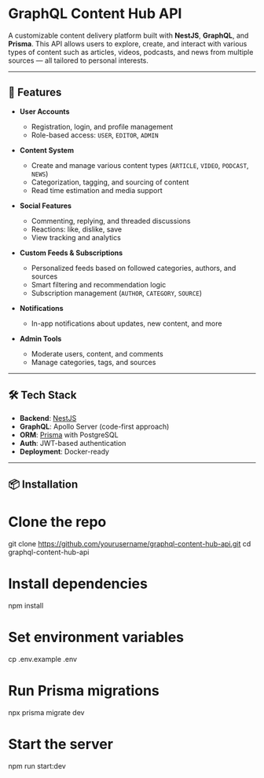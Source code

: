 # GraphQL Content Hub API

A customizable content delivery platform built with **NestJS**, **GraphQL**, and **Prisma**. This API allows users to explore, create, and interact with various types of content such as articles, videos, podcasts, and news from multiple sources — all tailored to personal interests.

---

## 🚀 Features

- **User Accounts**
  - Registration, login, and profile management
  - Role-based access: `USER`, `EDITOR`, `ADMIN`

- **Content System**
  - Create and manage various content types (`ARTICLE`, `VIDEO`, `PODCAST`, `NEWS`)
  - Categorization, tagging, and sourcing of content
  - Read time estimation and media support

- **Social Features**
  - Commenting, replying, and threaded discussions
  - Reactions: like, dislike, save
  - View tracking and analytics

- **Custom Feeds & Subscriptions**
  - Personalized feeds based on followed categories, authors, and sources
  - Smart filtering and recommendation logic
  - Subscription management (`AUTHOR`, `CATEGORY`, `SOURCE`)

- **Notifications**
  - In-app notifications about updates, new content, and more

- **Admin Tools**
  - Moderate users, content, and comments
  - Manage categories, tags, and sources

---

## 🛠️ Tech Stack

- **Backend**: [NestJS](https://nestjs.com/)
- **GraphQL**: Apollo Server (code-first approach)
- **ORM**: [Prisma](https://www.prisma.io/) with PostgreSQL
- **Auth**: JWT-based authentication
- **Deployment**: Docker-ready

---
## 📦 Installation

# Clone the repo
git clone https://github.com/yourusername/graphql-content-hub-api.git
cd graphql-content-hub-api

# Install dependencies
npm install

# Set environment variables
cp .env.example .env

# Run Prisma migrations
npx prisma migrate dev

# Start the server
npm run start:dev




